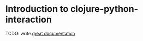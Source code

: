 # Introduction to clojure-python-interaction

TODO: write [great documentation](http://jacobian.org/writing/what-to-write/)
